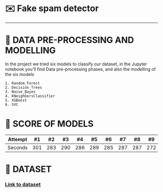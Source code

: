 # :envelope: Fake spam detector

***

# 🤖 DATA PRE-PROCESSING AND MODELLING

In the project we tried six models to classify our dataset, in the Jupyter notebook you'll find Data pre-processing phases, and also the modelling of the six models

    1. Random_Forest
    2. Decision_Trees
    3. Naive_Bayes
    4. KNeighborsClassifier
    5. XGBoost
    6. SVC
   
   
# :pushpin: SCORE OF MODELS

Attempt | #1 | #2 | #3 | #4 | #5 | #6 | #7 | #8 | #9 | #10 | #11
--- | --- | --- | --- |--- |--- |--- |--- |--- |--- |--- |---
Seconds | 301 | 283 | 290 | 286 | 289 | 285 | 287 | 287 | 272 | 276 | 269

# 📂 DATASET

 ### [Link to dataset]()
